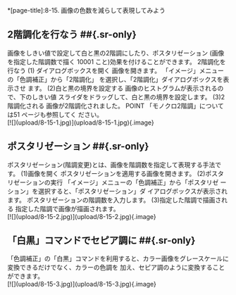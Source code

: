 *[page-title]:8-15. 画像の色数を減らして表現してみよう

## 2階調化を行なう ##{.sr-only}
<div markdown="1" class="sr-only">
画像をしきい値で設定して白と黒の2階調にしたり、ポスタリゼーション (画像を指定した階調数で描く 10001 こと)効果を付けることができます。
2階調化を行なう
(1) ダイアログボックスを開く
画像を開きます。 「イメージ」メニューの「色調補正」から「2階調化」 を選択し、「2階調化」ダイアログボックスを表示させ ます。
(2)白と黒の境界を設定する 
画像のヒストグラムが表示されるので、下のしきい値 スライダをドラッグして、白と黒の境界を設定します。
(3)2階調化される
画像が2階調化されました。
POINT 「モノクロ2階調」については51 ページも参照してく ださい。
</div>
<div markdown="1" class="photo-capture">
[![](upload/8-15-1.jpg)](upload/8-15-1.jpg){.image}
</div>

## ポスタリゼーション ##{.sr-only}
<div markdown="1" class="sr-only">
ポスタリゼーション(階調変更)とは、画像を階調数を指定して表現する手法です。
(1)画像を開く
ポスタリゼーションを適用する画像を開きます。
(2)ポスタリゼーションの実行 
「イメージ」メニューの「色調補正」から「ポスタリゼ ーション」を選択すると、「ポスタリゼーション」ダ イアログボックスが表示されます。 ポスタリゼーションの階調数を入力します。
(3)指定した階調で描画される
指定した階調で画像が描画されます。
</div>
<div markdown="1" class="photo-capture">
[![](upload/8-15-2.jpg)](upload/8-15-2.jpg){.image}
</div>

## 「白黒」コマンドでセピア調に ##{.sr-only}
<div markdown="1" class="sr-only">
「色調補正」の「白黒」コマンドを利用すると、カラー画像をグレースケールに変換できるだけでなく、カラーの色調を 加え、セピア調のように変換することができます。
</div>
<div markdown="1" class="photo-capture">
[![](upload/8-15-3.jpg)](upload/8-15-3.jpg){.image}
</div>

